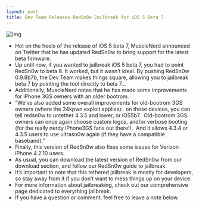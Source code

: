 ```yaml
---
layout: post
title: Dev Team Releases RedSn0w Jailbreak for iOS 5 Beta 7
---
```

![img](http://media.idownloadblog.com/wp-content/uploads/2011/05/RedSn0w-logo-e1311448227785.png)
* Hot on the heels of the release of iOS 5 beta 7, MuscleNerd announced on Twitter that he has updated RedSn0w to bring support for the latest beta firmware.
* Up until now, if you wanted to jailbreak iOS 5 beta 7, you had to point RedSn0w to beta 6. It worked, but it wasn’t ideal. By pushing RedSn0w 0.9.8b7b, the Dev Team makes things square, allowing you to jailbreak beta 7 by pointing the tool directly to beta 7…
* Additionally, MuscleNerd notes that he has made some improvements for iPhone 3GS owners with an older bootrom.
* “We’ve also added some overall improvements for old-bootrom 3GS owners (where the 24kpwn exploit applies):  on those devices, you can tell redsn0w to untether 4.3.5 and lower, or iOS5b7.  Old-bootrom 3GS owners can once again choose custom logos, and/or verbose booting (for the really nerdy iPhone3GS fans out there!).  And it allows 4.3.4 or 4.3.5 users to use ultrasn0w again (if they have a compatible baseband).”
* Finally, this version of RedSn0w also fixes some issues for Verizon iPhone 4.2.10 users.
* As usual, you can download the latest version of RedSn0w from our download section, and follow our RedSn0w guide to jailbreak.
* It’s important to note that this tethered jailbreak is mostly for developers, so stay away from it if you don’t want to mess things up on your device.
* For more information about jailbreaking, check out our comprehensive page dedicated to everything jailbreak.
* If you have a question or comment, feel free to leave a note below.

